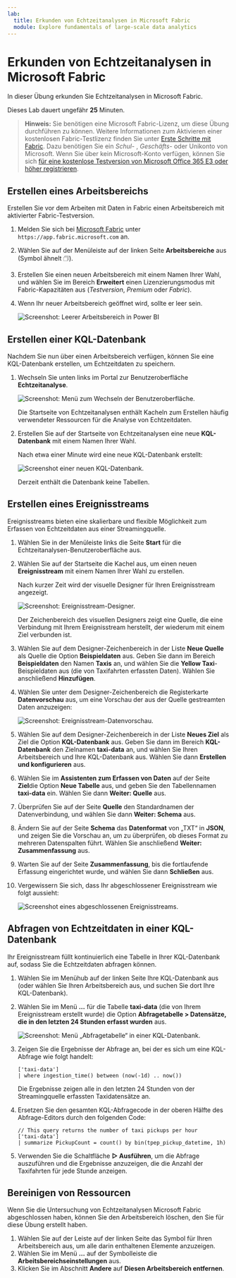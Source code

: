 ```yaml
---
lab:
  title: Erkunden von Echtzeitanalysen in Microsoft Fabric
  module: Explore fundamentals of large-scale data analytics
---
```


# Erkunden von Echtzeitanalysen in Microsoft Fabric

In dieser Übung erkunden Sie Echtzeitanalysen in Microsoft Fabric.

Dieses Lab dauert ungefähr **25** Minuten.

> **Hinweis:** Sie benötigen eine Microsoft Fabric-Lizenz, um diese Übung durchführen zu können. Weitere Informationen zum Aktivieren einer kostenlosen Fabric-Testlizenz finden Sie unter [Erste Schritte mit Fabric](https://learn.microsoft.com/fabric/get-started/fabric-trial). Dazu benötigen Sie ein *Schul-* , *Geschäfts-* oder Unikonto von Microsoft. Wenn Sie über kein Microsoft-Konto verfügen, können Sie sich [für eine kostenlose Testversion von Microsoft Office 365 E3 oder höher registrieren](https://www.microsoft.com/microsoft-365/business/compare-more-office-365-for-business-plans).

## Erstellen eines Arbeitsbereichs

Erstellen Sie vor dem Arbeiten mit Daten in Fabric einen Arbeitsbereich mit aktivierter Fabric-Testversion.

1. Melden Sie sich bei [Microsoft Fabric](https://app.fabric.microsoft.com) unter `https://app.fabric.microsoft.com` an.
2. Wählen Sie auf der Menüleiste auf der linken Seite **Arbeitsbereiche** aus (Symbol ähnelt &#128455;).
3. Erstellen Sie einen neuen Arbeitsbereich mit einem Namen Ihrer Wahl, und wählen Sie im Bereich **Erweitert** einen Lizenzierungsmodus mit Fabric-Kapazitäten aus (*Testversion*, *Premium* oder *Fabric*).
4. Wenn Ihr neuer Arbeitsbereich geöffnet wird, sollte er leer sein.

    ![Screenshot: Leerer Arbeitsbereich in Power BI](./Images/new-workspace.png)

## Erstellen einer KQL-Datenbank

Nachdem Sie nun über einen Arbeitsbereich verfügen, können Sie eine KQL-Datenbank erstellen, um Echtzeitdaten zu speichern.

1. Wechseln Sie unten links im Portal zur Benutzeroberfläche **Echtzeitanalyse**.

    ![Screenshot: Menü zum Wechseln der Benutzeroberfläche.](./images/fabric-real-time.png)

    Die Startseite von Echtzeitanalysen enthält Kacheln zum Erstellen häufig verwendeter Ressourcen für die Analyse von Echtzeitdaten.

2. Erstellen Sie auf der Startseite von Echtzeitanalysen eine neue **KQL-Datenbank** mit einem Namen Ihrer Wahl.

    Nach etwa einer Minute wird eine neue KQL-Datenbank erstellt:

    ![Screenshot einer neuen KQL-Datenbank.](./Images/kql-database.png)

    Derzeit enthält die Datenbank keine Tabellen.

## Erstellen eines Ereignisstreams

Ereignisstreams bieten eine skalierbare und flexible Möglichkeit zum Erfassen von Echtzeitdaten aus einer Streamingquelle.

1. Wählen Sie in der Menüleiste links die Seite **Start** für die Echtzeitanalysen-Benutzeroberfläche aus.
1. Wählen Sie auf der Startseite die Kachel aus, um einen neuen **Ereignisstream** mit einem Namen Ihrer Wahl zu erstellen.

    Nach kurzer Zeit wird der visuelle Designer für Ihren Ereignisstream angezeigt.

    ![Screenshot: Ereignisstream-Designer.](./Images/eventstream-designer.png)

    Der Zeichenbereich des visuellen Designers zeigt eine Quelle, die eine Verbindung mit Ihrem Ereignisstream herstellt, der wiederum mit einem Ziel verbunden ist.

1. Wählen Sie auf dem Designer-Zeichenbereich in der Liste **Neue Quelle** als Quelle die Option **Beispieldaten** aus. Geben Sie dann im Bereich **Beispieldaten** den Namen **Taxis** an, und wählen Sie die **Yellow Taxi**-Beispieldaten aus (die von Taxifahrten erfassten Daten). Wählen Sie anschließend **Hinzufügen**.
1. Wählen Sie unter dem Designer-Zeichenbereich die Registerkarte **Datenvorschau** aus, um eine Vorschau der aus der Quelle gestreamten Daten anzuzeigen:

    ![Screenshot: Ereignisstream-Datenvorschau.](./Images/eventstream-preview.png)

1. Wählen Sie auf dem Designer-Zeichenbereich in der Liste **Neues Ziel** als Ziel die Option **KQL-Datenbank** aus. Geben Sie dann im Bereich **KQL-Datenbank** den Zielnamen **taxi-data** an, und wählen Sie Ihren Arbeitsbereich und Ihre KQL-Datenbank aus. Wählen Sie dann **Erstellen und konfigurieren** aus.
1. Wählen Sie im **Assistenten zum Erfassen von Daten** auf der Seite **Ziel**die Option **Neue Tabelle** aus, und geben Sie den Tabellennamen **taxi-data** ein. Wählen Sie dann **Weiter: Quelle** aus.
1. Überprüfen Sie auf der Seite **Quelle** den Standardnamen der Datenverbindung, und wählen Sie dann **Weiter: Schema** aus.
1. Ändern Sie auf der Seite **Schema** das **Datenformat** von „TXT“ in **JSON**, und zeigen Sie die Vorschau an, um zu überprüfen, ob dieses Format zu mehreren Datenspalten führt. Wählen Sie anschließend **Weiter: Zusammenfassung** aus.
1. Warten Sie auf der Seite **Zusammenfassung**, bis die fortlaufende Erfassung eingerichtet wurde, und wählen Sie dann **Schließen** aus.
1. Vergewissern Sie sich, dass Ihr abgeschlossener Ereignisstream wie folgt aussieht:

    ![Screenshot eines abgeschlossenen Ereignisstreams.](./Images/complete-eventstream.png)

## Abfragen von Echtzeitdaten in einer KQL-Datenbank

Ihr Ereignisstream füllt kontinuierlich eine Tabelle in Ihrer KQL-Datenbank auf, sodass Sie die Echtzeitdaten abfragen können.

1. Wählen Sie im Menühub auf der linken Seite Ihre KQL-Datenbank aus (oder wählen Sie Ihren Arbeitsbereich aus, und suchen Sie dort Ihre KQL-Datenbank).
1. Wählen Sie im Menü **...** für die Tabelle **taxi-data** (die von Ihrem Ereignisstream erstellt wurde) die Option **Abfragetabelle > Datensätze, die in den letzten 24 Stunden erfasst wurden** aus.

    ![Screenshot: Menü „Abfragetabelle“ in einer KQL-Datenbank.](./Images/kql-query.png)

1. Zeigen Sie die Ergebnisse der Abfrage an, bei der es sich um eine KQL-Abfrage wie folgt handelt:

    ```kql
    ['taxi-data']
    | where ingestion_time() between (now(-1d) .. now())
    ```

    Die Ergebnisse zeigen alle in den letzten 24 Stunden von der Streamingquelle erfassten Taxidatensätze an.

1. Ersetzen Sie den gesamten KQL-Abfragecode in der oberen Hälfte des Abfrage-Editors durch den folgenden Code:

    ```kql
    // This query returns the number of taxi pickups per hour
    ['taxi-data']
    | summarize PickupCount = count() by bin(tpep_pickup_datetime, 1h)
    ```

1. Verwenden Sie die Schaltfläche **&#9655; Ausführen**, um die Abfrage auszuführen und die Ergebnisse anzuzeigen, die die Anzahl der Taxifahrten für jede Stunde anzeigen.
 
## Bereinigen von Ressourcen

Wenn Sie die Untersuchung von Echtzeitanalysen Microsoft Fabric abgeschlossen haben, können Sie den Arbeitsbereich löschen, den Sie für diese Übung erstellt haben.

1. Wählen Sie auf der Leiste auf der linken Seite das Symbol für Ihren Arbeitsbereich aus, um alle darin enthaltenen Elemente anzuzeigen.
2. Wählen Sie im Menü **...** auf der Symbolleiste die **Arbeitsbereichseinstellungen** aus.
3. Klicken Sie im Abschnitt **Andere** auf **Diesen Arbeitsbereich entfernen**.
